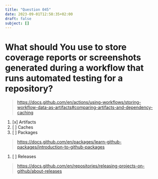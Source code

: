 ```yaml
---
title: "Question 045"
date: 2023-09-01T12:58:35+02:00
draft: false
subject: []
---
```


# What should You use to store coverage reports or screenshots generated during a workflow that runs automated testing for a repository? 

> https://docs.github.com/en/actions/using-workflows/storing-workflow-data-as-artifacts#comparing-artifacts-and-dependency-caching
1. [x] Artifacts
1. [ ] Caches
1. [ ] Packages
> https://docs.github.com/en/packages/learn-github-packages/introduction-to-github-packages
1. [ ] Releases
> https://docs.github.com/en/repositories/releasing-projects-on-github/about-releases
